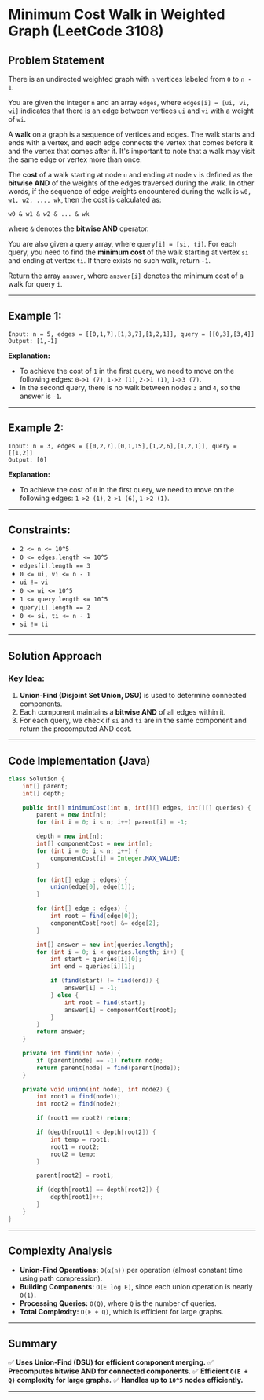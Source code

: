 # Minimum Cost Walk in Weighted Graph (LeetCode 3108)

## Problem Statement
There is an undirected weighted graph with `n` vertices labeled from `0` to `n - 1`.

You are given the integer `n` and an array `edges`, where `edges[i] = [ui, vi, wi]` indicates that there is an edge between vertices `ui` and `vi` with a weight of `wi`.

A **walk** on a graph is a sequence of vertices and edges. The walk starts and ends with a vertex, and each edge connects the vertex that comes before it and the vertex that comes after it. It's important to note that a walk may visit the same edge or vertex more than once.

The **cost** of a walk starting at node `u` and ending at node `v` is defined as the **bitwise AND** of the weights of the edges traversed during the walk. In other words, if the sequence of edge weights encountered during the walk is `w0, w1, w2, ..., wk`, then the cost is calculated as:

```plaintext
w0 & w1 & w2 & ... & wk
```
where `&` denotes the **bitwise AND** operator.

You are also given a `query` array, where `query[i] = [si, ti]`. For each query, you need to find the **minimum cost** of the walk starting at vertex `si` and ending at vertex `ti`. If there exists no such walk, return `-1`.

Return the array `answer`, where `answer[i]` denotes the minimum cost of a walk for query `i`.

---

## Example 1:

```plaintext
Input: n = 5, edges = [[0,1,7],[1,3,7],[1,2,1]], query = [[0,3],[3,4]]
Output: [1,-1]
```

**Explanation:**
- To achieve the cost of `1` in the first query, we need to move on the following edges: `0->1 (7)`, `1->2 (1)`, `2->1 (1)`, `1->3 (7)`.
- In the second query, there is no walk between nodes `3` and `4`, so the answer is `-1`.

---

## Example 2:

```plaintext
Input: n = 3, edges = [[0,2,7],[0,1,15],[1,2,6],[1,2,1]], query = [[1,2]]
Output: [0]
```

**Explanation:**
- To achieve the cost of `0` in the first query, we need to move on the following edges: `1->2 (1)`, `2->1 (6)`, `1->2 (1)`.

---

## Constraints:
- `2 <= n <= 10^5`
- `0 <= edges.length <= 10^5`
- `edges[i].length == 3`
- `0 <= ui, vi <= n - 1`
- `ui != vi`
- `0 <= wi <= 10^5`
- `1 <= query.length <= 10^5`
- `query[i].length == 2`
- `0 <= si, ti <= n - 1`
- `si != ti`

---

## Solution Approach

### Key Idea:
1. **Union-Find (Disjoint Set Union, DSU)** is used to determine connected components.
2. Each component maintains a **bitwise AND** of all edges within it.
3. For each query, we check if `si` and `ti` are in the same component and return the precomputed AND cost.

---

## Code Implementation (Java)
```java
class Solution {
    int[] parent;
    int[] depth;

    public int[] minimumCost(int n, int[][] edges, int[][] queries) {
        parent = new int[n];
        for (int i = 0; i < n; i++) parent[i] = -1;

        depth = new int[n];
        int[] componentCost = new int[n];
        for (int i = 0; i < n; i++) {
            componentCost[i] = Integer.MAX_VALUE;
        }

        for (int[] edge : edges) {
            union(edge[0], edge[1]);
        }

        for (int[] edge : edges) {
            int root = find(edge[0]);
            componentCost[root] &= edge[2];
        }

        int[] answer = new int[queries.length];
        for (int i = 0; i < queries.length; i++) {
            int start = queries[i][0];
            int end = queries[i][1];

            if (find(start) != find(end)) {
                answer[i] = -1;
            } else {
                int root = find(start);
                answer[i] = componentCost[root];
            }
        }
        return answer;
    }

    private int find(int node) {
        if (parent[node] == -1) return node;
        return parent[node] = find(parent[node]);
    }

    private void union(int node1, int node2) {
        int root1 = find(node1);
        int root2 = find(node2);

        if (root1 == root2) return;

        if (depth[root1] < depth[root2]) {
            int temp = root1;
            root1 = root2;
            root2 = temp;
        }

        parent[root2] = root1;

        if (depth[root1] == depth[root2]) {
            depth[root1]++;
        }
    }
}
```

---

## Complexity Analysis

- **Union-Find Operations:** `O(α(n))` per operation (almost constant time using path compression).
- **Building Components:** `O(E log E)`, since each union operation is nearly `O(1)`.
- **Processing Queries:** `O(Q)`, where `Q` is the number of queries.
- **Total Complexity:** `O(E + Q)`, which is efficient for large graphs.

---

## Summary
✅ **Uses Union-Find (DSU) for efficient component merging.**
✅ **Precomputes bitwise AND for connected components.**
✅ **Efficient `O(E + Q)` complexity for large graphs.**
✅ **Handles up to `10^5` nodes efficiently.**

---

